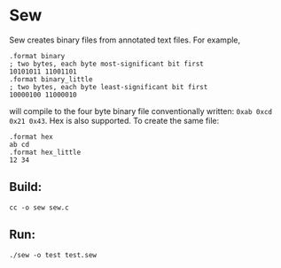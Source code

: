 # Sew
Sew creates binary files from annotated text files. For example,
```
.format binary
; two bytes, each byte most-significant bit first
10101011 11001101
.format binary_little
; two bytes, each byte least-significant bit first
10000100 11000010
```
will compile to the four byte binary file conventionally written: `0xab 0xcd 0x21 0x43`.
Hex is also supported. To create the same file:
```
.format hex
ab cd
.format hex_little
12 34
```

## Build:
``cc -o sew sew.c``

## Run:
``./sew -o test test.sew``

